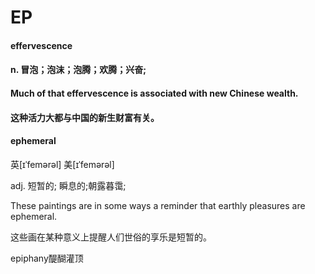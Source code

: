 # EP

#### 

#### effervescence	

#### n.	冒泡；泡沫；泡腾；欢腾；兴奋;

#### Much of that effervescence is associated with new Chinese wealth.

#### 这种活力大都与中国的新生财富有关。

#### ephemeral	

英\[ɪˈfemərəl\] 美\[ɪˈfemərəl\]

adj.	短暂的; 瞬息的;朝露暮霭;

These paintings are in some ways a reminder that earthly pleasures are ephemeral.

这些画在某种意义上提醒人们世俗的享乐是短暂的。

epiphany醍醐灌顶


